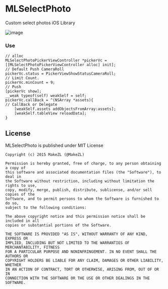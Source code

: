 # MLSelectPhoto

Custom select photos iOS Library

![image](https://github.com/MakeZL/MLSelectPhoto/blob/master/screenshot.gif)

### Use
    // alloc
    MLSelectPhotoPickerViewController *pickerVc = [[MLSelectPhotoPickerViewController alloc] init];
    // Default Push CameraRoll
    pickerVc.status = PickerViewShowStatusCameraRoll;
    // Limit Count.
    pickerVc.minCount = 9;
    // Push
    [pickerVc show];
    __weak typeof(self) weakSelf = self;
    pickerVc.callBack = ^(NSArray *assets){
    // CallBack or Delegate
        [weakSelf.assets addObjectsFromArray:assets];
        [weakSelf.tableView reloadData];
    }
    

    
    
## License

MLSelectPhoto is published under MIT License

    Copyright (c) 2015 MakeZL (@MakeZL)
    
    Permission is hereby granted, free of charge, to any person obtaining a copy of
    this software and associated documentation files (the "Software"), to deal in
    the Software without restriction, including without limitation the rights to use,
    copy, modify, merge, publish, distribute, sublicense, and/or sell copies of the
    Software, and to permit persons to whom the Software is furnished to do so,
    subject to the following conditions:
    
    The above copyright notice and this permission notice shall be included in all
    copies or substantial portions of the Software.
    
    THE SOFTWARE IS PROVIDED "AS IS", WITHOUT WARRANTY OF ANY KIND, EXPRESS OR
    IMPLIED, INCLUDING BUT NOT LIMITED TO THE WARRANTIES OF MERCHANTABILITY, FITNESS
    FOR A PARTICULAR PURPOSE AND NONINFRINGEMENT. IN NO EVENT SHALL THE AUTHORS OR
    COPYRIGHT HOLDERS BE LIABLE FOR ANY CLAIM, DAMAGES OR OTHER LIABILITY, WHETHER
    IN AN ACTION OF CONTRACT, TORT OR OTHERWISE, ARISING FROM, OUT OF OR IN
    CONNECTION WITH THE SOFTWARE OR THE USE OR OTHER DEALINGS IN THE SOFTWARE.
